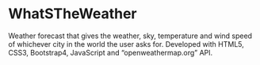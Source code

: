# WhatSTheWeather
Weather forecast that gives the weather, sky, temperature and wind speed of whichever city in the world the user asks for. Developed with HTML5, CSS3, Bootstrap4, JavaScript and “openweathermap.org” API.
